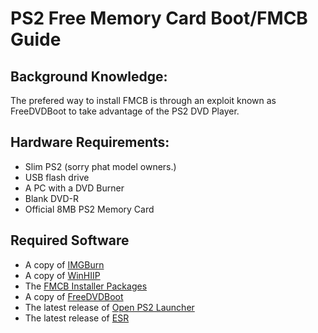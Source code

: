 # PS2 Free Memory Card Boot/FMCB Guide

## Background Knowledge:
The prefered way to install FMCB is through an exploit known as FreeDVDBoot to take advantage of the PS2 DVD Player.

## Hardware Requirements:
- Slim PS2 (sorry phat model owners.)
- USB flash drive
- A PC with a DVD Burner
- Blank DVD-R
- Official 8MB PS2 Memory Card

## Required Software
- A copy of [IMGBurn](https://www.imgburn.com/)
- A copy of [WinHIIP](https://www.psx-place.com/resources/winhiip.666/download?version=1066)
- The [FMCB Installer Packages](https://www.mediafire.com/file/5c93karba29sjf8/%5B190413%5DFMCB-1966-bin.7z/file)
- A copy of [FreeDVDBoot](https://github.com/CTurt/FreeDVDBoot/blob/master/PREBUILT%20ISOs/All%20PS2%20Slims%20-%20English%20language.iso)
- The latest release of [Open PS2 Launcher](https://github.com/ps2homebrew/Open-PS2-Loader/releases/tag/v1.1.0)
- The latest release of [ESR](https://www.psx-place.com/resources/esr.951/download?version=1611)
